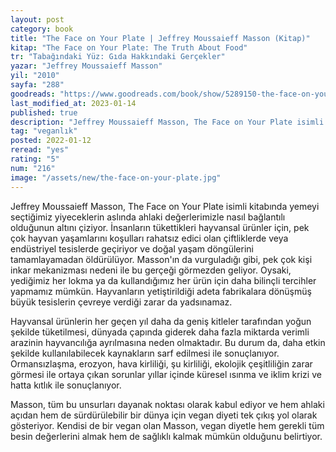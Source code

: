 ```yaml
---
layout: post
category: book
title: "The Face on Your Plate | Jeffrey Moussaieff Masson (Kitap)"
kitap: "The Face on Your Plate: The Truth About Food"
tr: "Tabağındaki Yüz: Gıda Hakkındaki Gerçekler"
yazar: "Jeffrey Moussaieff Masson"
yil: "2010"
sayfa: "288"
goodreads: "https://www.goodreads.com/book/show/5289150-the-face-on-your-plate"
last_modified_at: 2023-01-14
published: true
description: "Jeffrey Moussaieff Masson, The Face on Your Plate isimli kitabında yemeyi seçtiğimiz yiyeceklerin aslında ahlaki değerlerimizle nasıl bağlantılı olduğunun altını çiziyor."
tag: "veganlık"
posted: 2022-01-12
reread: "yes"
rating: "5"
num: "216"
image: "/assets/new/the-face-on-your-plate.jpg"
---
```


Jeffrey Moussaieff Masson, The Face on Your Plate isimli kitabında yemeyi seçtiğimiz yiyeceklerin aslında ahlaki değerlerimizle nasıl bağlantılı olduğunun altını çiziyor. İnsanların tükettikleri hayvansal ürünler için, pek çok hayvan yaşamlarını koşulları rahatsız edici olan çiftliklerde veya endüstriyel tesislerde geçiriyor ve doğal yaşam döngülerini tamamlayamadan öldürülüyor. Masson'ın da vurguladığı gibi, pek çok kişi inkar mekanizması nedeni ile bu gerçeği görmezden geliyor. Oysaki, yediğimiz her lokma ya da kullandığımız her ürün için daha bilinçli tercihler yapmamız mümkün. Hayvanların yetiştirildiği adeta fabrikalara dönüşmüş büyük tesislerin çevreye verdiği zarar da yadsınamaz.

Hayvansal ürünlerin her geçen yıl daha da geniş kitleler tarafından yoğun şekilde tüketilmesi, dünyada çapında giderek daha fazla miktarda verimli arazinin hayvancılığa ayrılmasına neden olmaktadır. Bu durum da, daha etkin şekilde kullanılabilecek kaynakların sarf edilmesi ile sonuçlanıyor. Ormansızlaşma, erozyon, hava kirliliği, şu kirliliği, ekolojik çeşitliliğin zarar görmesi ile ortaya çıkan sorunlar yıllar içinde küresel ısınma ve iklim krizi ve hatta kıtlık ile sonuçlanıyor.

Masson, tüm bu unsurları dayanak noktası olarak kabul ediyor ve hem ahlaki açıdan hem de sürdürülebilir bir dünya için vegan diyeti tek çıkış yol olarak gösteriyor. Kendisi de bir vegan olan Masson, vegan diyetle hem gerekli tüm besin değerlerini almak hem de sağlıklı kalmak mümkün olduğunu belirtiyor.
